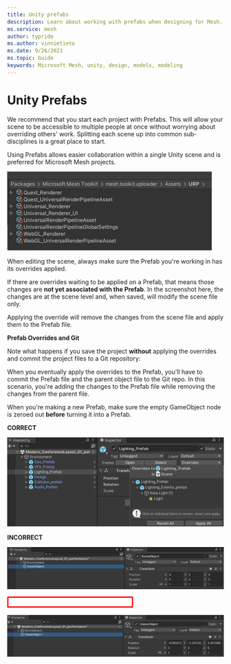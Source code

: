 ```yaml
---
title: Unity prefabs
description: Learn about working with prefabs when designing for Mesh.
ms.service: mesh
author: typride
ms.author: vinnietieto
ms.date: 9/26/2023
ms.topic: Guide
keywords: Microsoft Mesh, unity, design, models, modeling
---
```


# Unity Prefabs

We recommend that you start each project with Prefabs. This will allow your scene to be accessible to multiple people at once without worrying
about overriding others' work. Splitting each scene up into common sub-disciplines is a great place to start.

Using Prefabs allows easier collaboration within a single Unity scene and is preferred for Microsoft Mesh projects.

![A screenshot of the Packages > Microsoft Mesh Toolkit prefabs](../../media/3d-design-performance-guide/image036.png) 

When editing the scene, always make sure the Prefab you're working in has its overrides applied.

If there are overrides waiting to be applied on a Prefab, that means those changes are **not yet associated with the Prefab**. In the screenshot here, the changes are at the scene level and, when saved, will modify the scene file only.

Applying the override will remove the changes from the scene file and apply them to the Prefab file.

**Prefab Overrides and Git**

Note what happens if you save the project **without** applying the overrides and commit the project files to a Git repository:

When you eventually apply the overrides to the Prefab, you'll have to commit the Prefab file and the parent object file to the Git repo. In this scenario, you're adding the changes to the Prefab file while removing the changes from the parent file.

When you're making a new Prefab, make sure the empty GameObject node is zeroed out **before** turning it into a Prefab.

**CORRECT**

![A screenshot of the Unity Hierarchy and Inspector windows](../../media/3d-design-performance-guide/image037.png)

**INCORRECT**

![A screenshot of the Hierarchy and Inspector windows](../../media/3d-design-performance-guide/image038.png)

![A screenshot of the Hierarchy and Inspector windows a](../../media/3d-design-performance-guide/image039.png)

![A screenshot of the Hierarchy and Inspector windows b](../../media/3d-design-performance-guide/image040.png)

